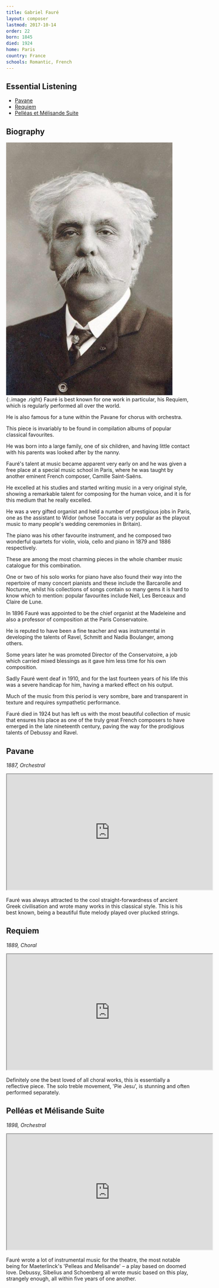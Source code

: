 ```yaml
---
title: Gabriel Fauré
layout: composer
lastmod: 2017-10-14
order: 22
born: 1845
died: 1924
home: Paris
country: France
schools: Romantic, French
---
```


## Essential Listening

- [Pavane](#pavane)
- [Requiem](#requiem)
- [Pelléas et Mélisande Suite](#pelléas-et-mélisande-suite)

## Biography

![Gabriel Fauré](/images/classical/22.jpg){:.image .right}
Fauré is best known for one work in particular, his Requiem, which is regularly performed all over the world.

He is also famous for a tune within the Pavane for chorus with orchestra.

This piece is invariably to be found in compilation albums of popular classical favourites.

He was born into a large family, one of six children, and having little contact with his parents was looked after by the nanny.

Fauré's talent at music became apparent very early on and he was given a free place at a special music school in Paris, where he was taught by another eminent French composer, Camille Saint-Saëns.

He excelled at his studies and started writing music in a very original style, showing a remarkable talent for composing for the human voice, and it is for this medium that he really excelled.

He was a very gifted organist and held a number of prestigious jobs in Paris, one as the assistant to Widor (whose Toccata is very popular as the playout music to many people's wedding ceremonies in Britain).

The piano was his other favourite instrument, and he composed two wonderful quartets for violin, viola, cello and piano in 1879 and 1886 respectively.

These are among the most charming pieces in the whole chamber music catalogue for this combination.

One or two of his solo works for piano have also found their way into the repertoire of many concert pianists and these include the Barcarolle and Nocturne, whilst his collections of songs contain so many gems it is hard to know which to mention: popular favourites include Nell, Les Berceaux and Claire de Lune.

In 1896 Fauré was appointed to be the chief organist at the Madeleine and also a professor of composition at the Paris Conservatoire.

He is reputed to have been a fine teacher and was instrumental in developing the talents of Ravel, Schmitt and Nadia Boulanger, among others.

Some years later he was promoted Director of the Conservatoire, a job which carried mixed blessings as it gave him less time for his own composition.

Sadly Fauré went deaf in 1910, and for the last fourteen years of his life this was a severe handicap for him, having a marked effect on his output.

Much of the music from this period is very sombre, bare and transparent in texture and requires sympathetic performance.

Fauré died in 1924 but has left us with the most beautiful collection of music that ensures his place as one of the truly great French composers to have emerged in the late nineteenth century, paving the way for the prodigious talents of Debussy and Ravel.

## Pavane

_1887, Orchestral_

<div class='video-container'><iframe width='560' height='315' src='https://www.youtube.com/embed/wQDoN40-_C4'  allowfullscreen></iframe></div>

Fauré was always attracted to the cool straight-forwardness of ancient Greek civilisation and wrote many works in this classical style. This is his best known, being a beautiful flute melody played over plucked strings.

## Requiem

_1889, Choral_

<div class='video-container'><iframe width='560' height='315' src='https://www.youtube.com/embed/UnilUPXmipM'  allowfullscreen></iframe></div>

Definitely one the best loved of all choral works, this is essentially a reflective piece. The solo treble movement, 'Pie Jesu', is stunning and often performed separately.

## Pelléas et Mélisande Suite

_1898, Orchestral_

<div class='video-container'><iframe width='560' height='315' src='https://www.youtube.com/embed/jm-Iwi3zVWY'  allowfullscreen></iframe></div>

Fauré wrote a lot of instrumental music for the theatre, the most notable being for Maeterlinck's 'Pelleas and Melisande' – a play based on doomed love.  Debussy, Sibelius and Schoenberg all wrote music based on this play, strangely enough, all within five years of one another.
